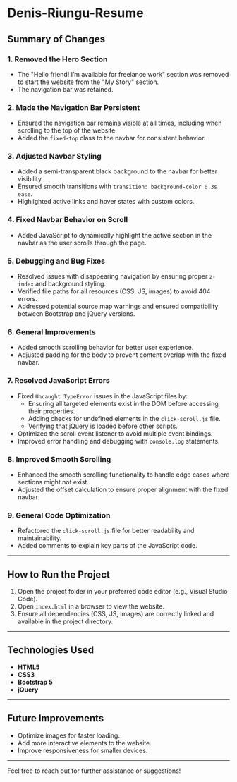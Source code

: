 # Denis-Riungu-Resume

## Summary of Changes

### 1. Removed the Hero Section
- The "Hello friend! I’m available for freelance work" section was removed to start the website from the "My Story" section.
- The navigation bar was retained.

### 2. Made the Navigation Bar Persistent
- Ensured the navigation bar remains visible at all times, including when scrolling to the top of the website.
- Added the `fixed-top` class to the navbar for consistent behavior.

### 3. Adjusted Navbar Styling
- Added a semi-transparent black background to the navbar for better visibility.
- Ensured smooth transitions with `transition: background-color 0.3s ease`.
- Highlighted active links and hover states with custom colors.

### 4. Fixed Navbar Behavior on Scroll
- Added JavaScript to dynamically highlight the active section in the navbar as the user scrolls through the page.

### 5. Debugging and Bug Fixes
- Resolved issues with disappearing navigation by ensuring proper `z-index` and background styling.
- Verified file paths for all resources (CSS, JS, images) to avoid 404 errors.
- Addressed potential source map warnings and ensured compatibility between Bootstrap and jQuery versions.

### 6. General Improvements
- Added smooth scrolling behavior for better user experience.
- Adjusted padding for the body to prevent content overlap with the fixed navbar.

### 7. Resolved JavaScript Errors
- Fixed `Uncaught TypeError` issues in the JavaScript files by:
  - Ensuring all targeted elements exist in the DOM before accessing their properties.
  - Adding checks for undefined elements in the `click-scroll.js` file.
  - Verifying that jQuery is loaded before other scripts.
- Optimized the scroll event listener to avoid multiple event bindings.
- Improved error handling and debugging with `console.log` statements.

### 8. Improved Smooth Scrolling
- Enhanced the smooth scrolling functionality to handle edge cases where sections might not exist.
- Adjusted the offset calculation to ensure proper alignment with the fixed navbar.

### 9. General Code Optimization
- Refactored the `click-scroll.js` file for better readability and maintainability.
- Added comments to explain key parts of the JavaScript code.

---

## How to Run the Project
1. Open the project folder in your preferred code editor (e.g., Visual Studio Code).
2. Open `index.html` in a browser to view the website.
3. Ensure all dependencies (CSS, JS, images) are correctly linked and available in the project directory.

---

## Technologies Used
- **HTML5**
- **CSS3**
- **Bootstrap 5**
- **jQuery**

---

## Future Improvements
- Optimize images for faster loading.
- Add more interactive elements to the website.
- Improve responsiveness for smaller devices.

---

Feel free to reach out for further assistance or suggestions!

